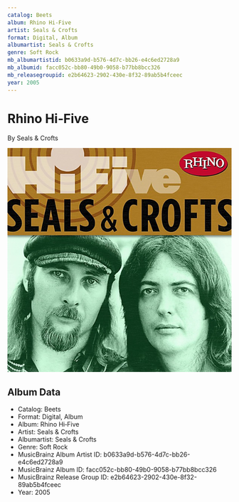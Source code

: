 ```yaml
---
catalog: Beets
album: Rhino Hi‐Five
artist: Seals & Crofts
format: Digital, Album
albumartist: Seals & Crofts
genre: Soft Rock
mb_albumartistid: b0633a9d-b576-4d7c-bb26-e4c6ed2728a9
mb_albumid: facc052c-bb80-49b0-9058-b77bb8bcc326
mb_releasegroupid: e2b64623-2902-430e-8f32-89ab5b4fceec
year: 2005
---
```


# Rhino Hi‐Five

By Seals & Crofts

![](../../assets/beetscovers/Seals_and_Crofts-Rhino_Hi‐Five.jpg)

## Album Data

- Catalog: Beets
- Format: Digital, Album
- Album: Rhino Hi‐Five
- Artist: Seals & Crofts
- Albumartist: Seals & Crofts
- Genre: Soft Rock
- MusicBrainz Album Artist ID: b0633a9d-b576-4d7c-bb26-e4c6ed2728a9
- MusicBrainz Album ID: facc052c-bb80-49b0-9058-b77bb8bcc326
- MusicBrainz Release Group ID: e2b64623-2902-430e-8f32-89ab5b4fceec
- Year: 2005

